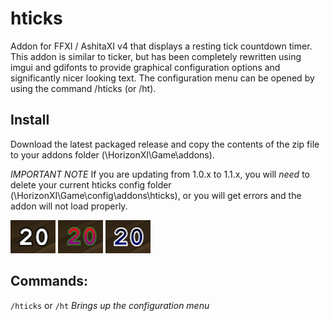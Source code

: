 # hticks
Addon for FFXI / AshitaXI v4 that displays a resting tick countdown timer.
This addon is similar to ticker, but has been completely rewritten using imgui
and gdifonts to provide graphical configuration options and significantly nicer
looking text. The configuration menu can be opened by using the command /hticks
(or /ht).

## Install
Download the latest packaged release and copy the contents of the zip file to
your addons folder (\HorizonXI\Game\addons\).

*IMPORTANT NOTE* If you are updating from 1.0.x to 1.1.x, you will *need* to
delete your current hticks config folder (\HorizonXI\Game\config\addons\hticks),
or you will get errors and the addon will not load properly.

![hticks: 1](images/1.png "Image 1")
![hticks: 2](images/2.png "Image 2")
![hticks: 3](images/3.png "Image 3")

## Commands:
 `/hticks` or `/ht` *Brings up the configuration menu*